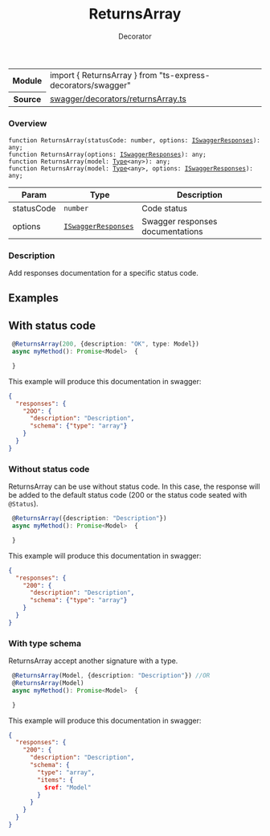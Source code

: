 <header class="symbol-info-header">    <h1 id="returnsarray">ReturnsArray</h1>    <label class="symbol-info-type-label decorator">Decorator</label>      </header>
<section class="symbol-info">      <table class="is-full-width">        <tbody>        <tr>          <th>Module</th>          <td>            <div class="lang-typescript">                <span class="token keyword">import</span> { ReturnsArray }                 <span class="token keyword">from</span>                 <span class="token string">"ts-express-decorators/swagger"</span>                            </div>          </td>        </tr>        <tr>          <th>Source</th>          <td>            <a href="https://romakita.github.io/ts-express-decorators/#//blob/v2.18.0/src/swagger/decorators/returnsArray.ts#L0-L0">                swagger/decorators/returnsArray.ts            </a>        </td>        </tr>                </tbody>      </table>    </section>

### Overview

<pre><code class="typescript-lang">function <span class="token function">ReturnsArray</span><span class="token punctuation">(</span>statusCode<span class="token punctuation">:</span> <span class="token keyword">number</span><span class="token punctuation">,</span> options<span class="token punctuation">:</span> <a href="#api/swagger/iswaggerresponses"><span class="token">ISwaggerResponses</span></a><span class="token punctuation">)</span><span class="token punctuation">:</span> <span class="token keyword">any</span><span class="token punctuation">;</span>
function <span class="token function">ReturnsArray</span><span class="token punctuation">(</span>options<span class="token punctuation">:</span> <a href="#api/swagger/iswaggerresponses"><span class="token">ISwaggerResponses</span></a><span class="token punctuation">)</span><span class="token punctuation">:</span> <span class="token keyword">any</span><span class="token punctuation">;</span>
function <span class="token function">ReturnsArray</span><span class="token punctuation">(</span>model<span class="token punctuation">:</span> <a href="#api/common/core/type"><span class="token">Type</span></a><<span class="token keyword">any</span>><span class="token punctuation">)</span><span class="token punctuation">:</span> <span class="token keyword">any</span><span class="token punctuation">;</span>
function <span class="token function">ReturnsArray</span><span class="token punctuation">(</span>model<span class="token punctuation">:</span> <a href="#api/common/core/type"><span class="token">Type</span></a><<span class="token keyword">any</span>><span class="token punctuation">,</span> options<span class="token punctuation">:</span> <a href="#api/swagger/iswaggerresponses"><span class="token">ISwaggerResponses</span></a><span class="token punctuation">)</span><span class="token punctuation">:</span> <span class="token keyword">any</span><span class="token punctuation">;</span></code></pre>

Param | Type | Description
---|---|---
statusCode| <code>number</code> |Code status
options| <code><a href="#api/swagger/iswaggerresponses"><span class="token">ISwaggerResponses</span></a></code> |Swagger responses documentations


### Description

Add responses documentation for a specific status code.

## Examples
## With status code

```typescript
 @ReturnsArray(200, {description: "OK", type: Model})
 async myMethod(): Promise<Model>  {

 }
```

This example will produce this documentation in swagger:

```json
{
  "responses": {
    "2OO": {
      "description": "Description",
      "schema": {"type": "array"}
    }
  }
}
```

### Without status code

ReturnsArray can be use without status code. In this case, the response will be added to the default status code
(200 or the status code seated with `@Status`).

```typescript
 @ReturnsArray({description: "Description"})
 async myMethod(): Promise<Model>  {

 }
```

This example will produce this documentation in swagger:

```json
{
  "responses": {
    "200": {
      "description": "Description",
      "schema": {"type": "array"}
    }
  }
}
```

### With type schema

ReturnsArray accept another signature with a type.

```typescript
 @ReturnsArray(Model, {description: "Description"}) //OR
 @ReturnsArray(Model)
 async myMethod(): Promise<Model>  {

 }
```

This example will produce this documentation in swagger:

```json
{
  "responses": {
    "200": {
      "description": "Description",
      "schema": {
        "type": "array",
        "items": {
          $ref: "Model"
        }
      }
    }
  }
}
```
